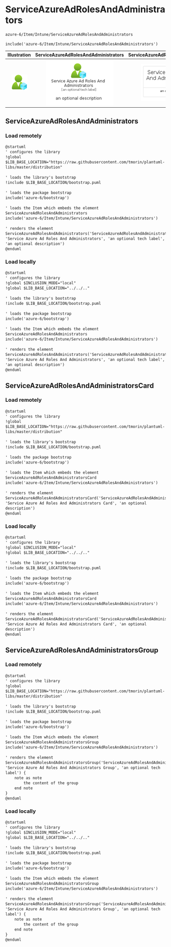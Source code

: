 # ServiceAzureAdRolesAndAdministrators


```text
azure-6/Item/Intune/ServiceAzureAdRolesAndAdministrators
```

```text
include('azure-6/Item/Intune/ServiceAzureAdRolesAndAdministrators')
```



| Illustration | ServiceAzureAdRolesAndAdministrators | ServiceAzureAdRolesAndAdministratorsCard | ServiceAzureAdRolesAndAdministratorsGroup |
| :---: | :---: | :---: | :---: |
| ![illustration for Illustration](../../../azure-6/Item/Intune/ServiceAzureAdRolesAndAdministrators.png) | ![illustration for ServiceAzureAdRolesAndAdministrators](../../../azure-6/Item/Intune/ServiceAzureAdRolesAndAdministrators.Local.png) | ![illustration for ServiceAzureAdRolesAndAdministratorsCard](../../../azure-6/Item/Intune/ServiceAzureAdRolesAndAdministratorsCard.Local.png) | ![illustration for ServiceAzureAdRolesAndAdministratorsGroup](../../../azure-6/Item/Intune/ServiceAzureAdRolesAndAdministratorsGroup.Local.png) |




## ServiceAzureAdRolesAndAdministrators

### Load remotely
```plantuml
@startuml
' configures the library
!global $LIB_BASE_LOCATION="https://raw.githubusercontent.com/tmorin/plantuml-libs/master/distribution"

' loads the library's bootstrap
!include $LIB_BASE_LOCATION/bootstrap.puml

' loads the package bootstrap
include('azure-6/bootstrap')

' loads the Item which embeds the element ServiceAzureAdRolesAndAdministrators
include('azure-6/Item/Intune/ServiceAzureAdRolesAndAdministrators')

' renders the element
ServiceAzureAdRolesAndAdministrators('ServiceAzureAdRolesAndAdministrators', 'Service Azure Ad Roles And Administrators', 'an optional tech label', 'an optional description')
@enduml
```

### Load locally
```plantuml
@startuml
' configures the library
!global $INCLUSION_MODE="local"
!global $LIB_BASE_LOCATION="../../.."

' loads the library's bootstrap
!include $LIB_BASE_LOCATION/bootstrap.puml

' loads the package bootstrap
include('azure-6/bootstrap')

' loads the Item which embeds the element ServiceAzureAdRolesAndAdministrators
include('azure-6/Item/Intune/ServiceAzureAdRolesAndAdministrators')

' renders the element
ServiceAzureAdRolesAndAdministrators('ServiceAzureAdRolesAndAdministrators', 'Service Azure Ad Roles And Administrators', 'an optional tech label', 'an optional description')
@enduml
```

## ServiceAzureAdRolesAndAdministratorsCard

### Load remotely
```plantuml
@startuml
' configures the library
!global $LIB_BASE_LOCATION="https://raw.githubusercontent.com/tmorin/plantuml-libs/master/distribution"

' loads the library's bootstrap
!include $LIB_BASE_LOCATION/bootstrap.puml

' loads the package bootstrap
include('azure-6/bootstrap')

' loads the Item which embeds the element ServiceAzureAdRolesAndAdministratorsCard
include('azure-6/Item/Intune/ServiceAzureAdRolesAndAdministrators')

' renders the element
ServiceAzureAdRolesAndAdministratorsCard('ServiceAzureAdRolesAndAdministratorsCard', 'Service Azure Ad Roles And Administrators Card', 'an optional description')
@enduml
```

### Load locally
```plantuml
@startuml
' configures the library
!global $INCLUSION_MODE="local"
!global $LIB_BASE_LOCATION="../../.."

' loads the library's bootstrap
!include $LIB_BASE_LOCATION/bootstrap.puml

' loads the package bootstrap
include('azure-6/bootstrap')

' loads the Item which embeds the element ServiceAzureAdRolesAndAdministratorsCard
include('azure-6/Item/Intune/ServiceAzureAdRolesAndAdministrators')

' renders the element
ServiceAzureAdRolesAndAdministratorsCard('ServiceAzureAdRolesAndAdministratorsCard', 'Service Azure Ad Roles And Administrators Card', 'an optional description')
@enduml
```

## ServiceAzureAdRolesAndAdministratorsGroup

### Load remotely
```plantuml
@startuml
' configures the library
!global $LIB_BASE_LOCATION="https://raw.githubusercontent.com/tmorin/plantuml-libs/master/distribution"

' loads the library's bootstrap
!include $LIB_BASE_LOCATION/bootstrap.puml

' loads the package bootstrap
include('azure-6/bootstrap')

' loads the Item which embeds the element ServiceAzureAdRolesAndAdministratorsGroup
include('azure-6/Item/Intune/ServiceAzureAdRolesAndAdministrators')

' renders the element
ServiceAzureAdRolesAndAdministratorsGroup('ServiceAzureAdRolesAndAdministratorsGroup', 'Service Azure Ad Roles And Administrators Group', 'an optional tech label') {
    note as note
        the content of the group
    end note
}
@enduml
```

### Load locally
```plantuml
@startuml
' configures the library
!global $INCLUSION_MODE="local"
!global $LIB_BASE_LOCATION="../../.."

' loads the library's bootstrap
!include $LIB_BASE_LOCATION/bootstrap.puml

' loads the package bootstrap
include('azure-6/bootstrap')

' loads the Item which embeds the element ServiceAzureAdRolesAndAdministratorsGroup
include('azure-6/Item/Intune/ServiceAzureAdRolesAndAdministrators')

' renders the element
ServiceAzureAdRolesAndAdministratorsGroup('ServiceAzureAdRolesAndAdministratorsGroup', 'Service Azure Ad Roles And Administrators Group', 'an optional tech label') {
    note as note
        the content of the group
    end note
}
@enduml
```

